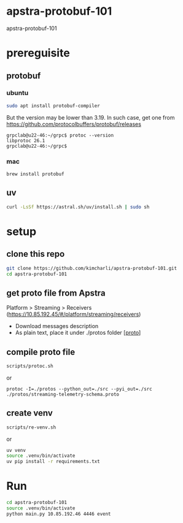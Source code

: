 # apstra-protobuf-101
apstra-protobuf-101

# prereguisite

## protobuf

### ubuntu

```sh
sudo apt install protobuf-compiler
```

But the version may be lower than 3.19. In such case, get one from https://github.com/protocolbuffers/protobuf/releases
```
grpclab@u22-46:~/grpc$ protoc --version
libprotoc 26.1
grpclab@u22-46:~/grpc$ 
```

### mac
```
brew install protobuf
```

## uv

```sh
curl -LsSf https://astral.sh/uv/install.sh | sudo sh
```

# setup

## clone this repo

```sh
git clone https://github.com/kimcharli/apstra-protobuf-101.git
cd apstra-protobuf-101
```

## get proto file from Apstra

Platform > Streaming > Receivers (https://10.85.192.45/#/platform/streaming/receivers)
- Download messages description
- As plain text, place it under ./protos folder
[[proto](protos/streaming-telemetry-schema.proto)]

## compile proto file
```sh
scripts/protoc.sh
```

or
```
protoc -I=./protos --python_out=./src --pyi_out=./src ./protos/streaming-telemetry-schema.proto 
```

## create venv

```sh
scripts/re-venv.sh
```

or
```sh
uv venv
source .venv/bin/activate
uv pip install -r requirements.txt

```

# Run

```sh
cd apstra-protobuf-101
source .venv/bin/activate
python main.py 10.85.192.46 4446 event
```
